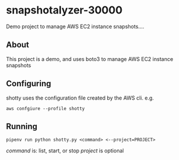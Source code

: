 # snapshotalyzer-30000
Demo project to manage AWS EC2 instance snapshots....

## About
This project is a demo, and uses boto3 to manage AWS EC2 instance snapshots

## Configuring

shotty uses the configuration file created by the AWS cli. e.g.

`aws confgiure --profile shotty`

## Running

`pipenv run python shotty.py <command>
<--project=PROJECT>`

*command* is: list, start, or stop
*project* is optional
